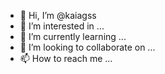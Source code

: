 - 👋 Hi, I’m @kaiagss
- 👀 I’m interested in ...
- 🌱 I’m currently learning ...
- 💞️ I’m looking to collaborate on ...
- 📫 How to reach me ...

<!---
kaiagss/kaiagss is a ✨ special ✨ repository because its `README.md` (this file) appears on your GitHub profile.
You can click the Preview link to take a look at your changes.
--->

